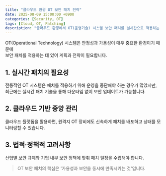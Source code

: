 ```yaml
---
title: "클라우드 환경 OT 보안 패치 전략"
date: 2025-08-09 15:00:00 +0900
categories: [Security, OT]
tags: [Cloud, OT, Patching]
description: "클라우드 환경에서 OT(운영기술) 시스템 보안 패치를 실시간으로 적용하는 전략을 소개합니다."
---
```


OT(Operational Technology) 시스템은 안정성과 가용성이 매우 중요한 환경이기 때문에  
보안 패치를 적용하는 데 있어 계획과 전략이 필요합니다.

## 1. 실시간 패치의 필요성
전통적인 OT 시스템은 패치를 적용하기 위해 운영을 중단해야 하는 경우가 많았지만,  
최근에는 실시간 패치 기술을 통해 다운타임 없이 보안 업데이트가 가능합니다.

## 2. 클라우드 기반 중앙 관리
클라우드 플랫폼을 활용하면, 원격지 OT 장비에도 신속하게 패치를 배포하고 상태를 모니터링할 수 있습니다.

## 3. 법적·정책적 고려사항
산업별 보안 규제와 기업 내부 보안 정책에 맞춰 패치 일정을 수립해야 합니다.

> OT 보안 패치의 핵심은 '가용성과 보안을 동시에 만족시키는 것'입니다.
